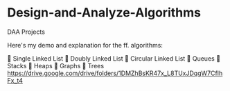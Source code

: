 # Design-and-Analyze-Algorithms
DAA Projects

Here's my demo and explanation for the ff. algorithms: 

🔗 Single Linked List 🔗 Doubly Linked List 🔗 Circular Linked List 🔗 Queues 🔗 Stacks 🔗 Heaps 🔗 Graphs 🔗 Trees
https://drive.google.com/drive/folders/1DMZhBsKR47x_L8TUxJDqgW7CfIhFx_t4
